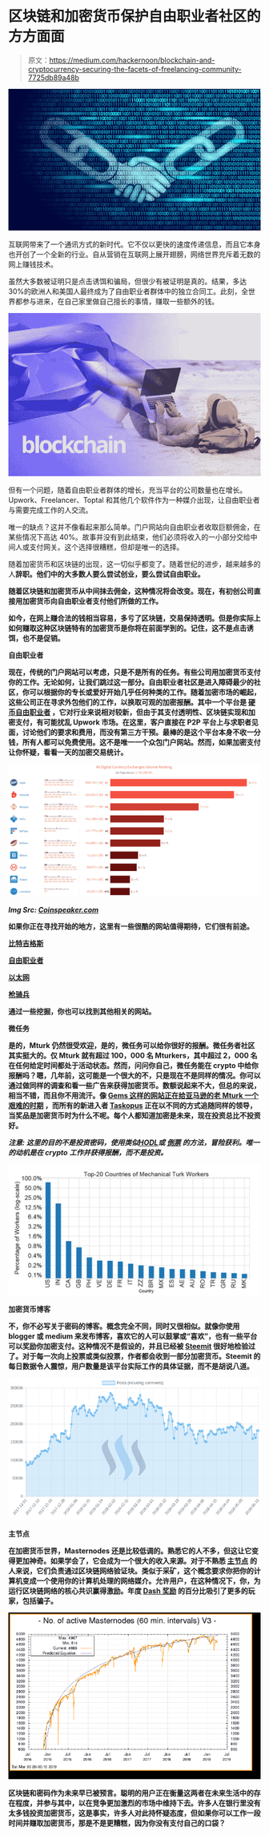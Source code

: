 # 区块链和加密货币保护自由职业者社区的方方面面

> 原文：<https://medium.com/hackernoon/blockchain-and-cryptocurrency-securing-the-facets-of-freelancing-community-7725db89a48b>

![](img/f49948798b16746b004c428b770a64b4.png)

互联网带来了一个通讯方式的新时代。它不仅以更快的速度传递信息，而且它本身也开创了一个全新的行业。自从营销在互联网上展开翅膀，网络世界充斥着无数的网上赚钱技术。

虽然大多数被证明只是点击诱饵和骗局，但很少有被证明是真的。结果，多达 30%的欧洲人和美国人最终成为了自由职业者群体中的独立合同工。此刻，全世界都参与进来，在自己家里做自己擅长的事情，赚取一些额外的钱。

![](img/85d6b8fa4c290ac92528428271defc07.png)

但有一个问题，随着自由职业者群体的增长，充当平台的公司数量也在增长。Upwork、Freelancer、Toptal 和其他几个软件作为一种媒介出现，让自由职业者与需要完成工作的人交流。

唯一的缺点？这并不像看起来那么简单。门户网站向自由职业者收取巨额佣金，在某些情况下高达 40%。故事并没有到此结束，他们必须将收入的一小部分交给中间人或支付网关。这个选择很糟糕，但却是唯一的选择。

随着加密货币和区块链的出现，这一切似乎都变了。随着世纪的进步，越来越多的人[](https://www.inc.com/robbie-abed/more-people-are-quitting-their-jobs-than-ever-before-heres-why.html)**辞职。他们中的大多数人要么尝试创业，要么尝试自由职业。**

**随着区块链和加密货币从中间抹去佣金，这种情况将会改变。现在，有初创公司直接用加密货币向自由职业者支付他们所做的工作。**

**如今，在网上赚合法的钱相当容易，多亏了区块链，交易保持透明。但是你实际上如何赚取这种区块链特有的加密货币是你将在前面学到的。记住，这不是点击诱饵，也不是促销。**

****自由职业者****

**现在，传统的门户网站可以考虑，只是不是所有的任务。有些公司用加密货币支付你的工作。无论如何，让我们跳过这一部分。自由职业者社区是进入障碍最少的社区，你可以根据你的专长或爱好开始几乎任何种类的工作。随着加密市场的崛起，这些公司正在寻求外包他们的工作，以换取可观的加密报酬。其中一个平台是 [**硬币自由职业者**](http://freelanceforcoins.com) ，它对行业来说相对较新，但由于其支付透明性、区块链实现和加密支付，有可能扰乱 Upwork 市场。在这里，客户直接在 P2P 平台上与求职者见面，讨论他们的要求和费用，而没有第三方干预。最棒的是这个平台本身不收一分钱，所有人都可以免费使用。这不是唯一一个众包门户网站。然而，如果加密支付让你怀疑，看看一天的加密交易统计。**

**![](img/3efaae31311e71534c3c7a7d8cf8ee01.png)**

***Img Src:* [*Coinspeaker.com*](https://www.coinspeaker.com/cryptocurrency-ico-market-analysis-january-15-21-2018/#)**

**如果你正在寻找开始的地方，这里有一些很酷的网站值得期待，它们很有前途。**

**[比特吉格斯](http://bitgigs.com)**

**[自由职业者](http://freelanceforcoins.com)**

**[以太网](http://ethlance.com)**

**[枪骑兵](http://blocklancer.com)**

**通过一些挖掘，你也可以找到其他相关的网站。**

****微任务****

**是的，Mturk 仍然很受欢迎，是的，微任务可以给你很好的报酬。微任务者社区其实挺大的。仅 Mturk 就有超过 100，000 名 Mturkers，其中超过 2，000 名在任何给定时间都处于活动状态。然而，问问你自己，微任务能在 crypto 中给你报酬吗？嗯，几年前，这可能是一个很大的不，只是现在不是同样的情况。你可以通过做同样的调查和看一些广告来获得加密货币。数额说起来不大，但总的来说，相当不错，而且你不用流汗。像 [**Gems 这样的网站正在给亚马逊的老 Mturk 一个艰难的时期**](https://www.wired.com/story/this-startup-is-challenging-mechanical-turkon-the-blockchain/) ，而所有的新进入者 [**Taskopus**](https://taskopus.io/) 正在以不同的方式追随同样的领导，当奖品是加密货币时为什么不呢。每个人都知道加密是未来，现在投资总比不投资好。**

*****注意:*** *这里的目的不是投资密码，使用类似*[***HODL***](https://www.investopedia.com/terms/h/hodl.asp)***或*** [***倒票***](https://www.investopedia.com/terms/s/scalping.asp) *的方法，冒险获利。唯一的动机是在 crypto 工作并获得报酬，而不是投资。***

**![](img/23270464ccb621e2f679f86f970f7f21.png)**

****加密货币博客****

**不，你不必写关于密码的博客。概念完全不同，同时又很相似。就像你使用 blogger 或 medium 来发布博客，喜欢它的人可以鼓掌或“喜欢”，也有一些平台可以奖励你加密支付。这种情况不是假设的，并且已经被 [**Steemit**](https://techcrunch.com/2019/01/23/steamit-reddit-new-boss-rebuild-elizabeth-powell/) 很好地检验过了。对于每一次向上投票或类似投票，作者都会收到一部分加密货币。Steemit 的每日数据令人震惊，用户数量是该平台实际工作的具体证据，而不是胡说八道。**

**![](img/2751cf181d5e680535ee6c5ff7edb457.png)**

****主节点****

**在加密货币世界，Masternodes 还是比较低调的。熟悉它的人不多，但这让它变得更加神奇。如果学会了，它会成为一个很大的收入来源。对于不熟悉 [**主节点**](https://www.investopedia.com/terms/m/master-node-cryptocurrency.asp) 的人来说，它们负责通过区块链网络验证块。类似于采矿，这个概念要求你把你的计算机变成一个使用你的计算机处理的网络媒介。允许用户，在这种情况下，你，为运行区块链网络的核心共识赢得激励。年度 [**Dash 奖励**](https://docs.dash.org/en/stable/masternodes/understanding.html) 的百分比吸引了更多的玩家，包括骗子。**

**![](img/5759d7006864c6370f0b97f5947a6034.png)**

**区块链和密码作为未来早已被预言。聪明的用户正在衡量这两者在未来生活中的存在程度，并参与其中，以在竞争更加激烈的市场中维持下去。许多人在银行里没有太多钱投资加密货币，这是事实，许多人对此持怀疑态度，但如果你可以工作一段时间并赚取加密货币，那是不是更糟糕，因为你没有支付自己的口袋？**